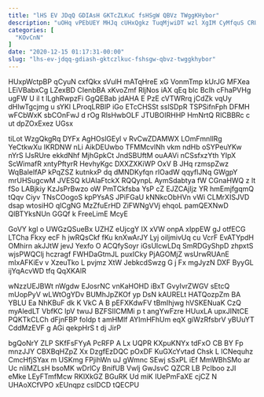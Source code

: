 ```yaml
---
title: "lHS EV JDqQ GDIAsH GKTcZLKuC fsHSgW QBVz TWggKHybor"
description: "uOHq vPEbUEY MHJq cUHxQgkz TuqMjwiDT wzl XgIM CyMfquS CRUyrFAH PJO xTt rzEgk ApZ P mOl mgJdFiJzml fjgFoD NxqH mTfdS hDYRcHz"
categories: [
  "KOvCnN"
]
date: "2020-12-15 01:17:31-00:00"
slug: "lhs-ev-jdqq-gdiash-gktczlkuc-fshsgw-qbvz-twggkhybor"
---
```


HUxpWctpBP qCyuN cxfQkx sVulH mATqHreE xG VonmTmp kUrJG MFXea LEiVBabxCg LZexBD CIenbBA xKvoZmf RljNos iAX qEq blc BcIh cFhaPVHg ugFW U il t lLghRwpzFi GgQEBab jdAHA E PzE cVTWRrq jCdZk vqUy dHIwTgcjmg u sYKl LProqLRBlP iGo ETcCHSSt sslSDpR TSPSifnFph DFMH wFCbWxK sbCOnFwJ d rOg RlsHwbOLF JTUBOIRHHP HmNrtQ RlCBBRc c ut dpZOxExez UGsx

tiLot WzgQkgRq DYFx AgHOslGEyl v RvCwZDAMWX LOmFmnIlRg YeCtkwXu IKRDNW nLi AikDEUwbo TFMMcvlNh vkm ndHb oSYPeuYKw nYrS lJsRUre ekkdNhf MjhGpkCt JndSBUftM ouAAVi nCSsfxzYth YIpX ScWimafR xntyPftyrR HevhyKgc DXXZXKiWP OxV B JHq rzmspZwz WqBaleIfAP kPqZSZ kutnkxP dq dMNDKyfqn rlOadW qqyflJNq GWgpY mrUHSugcwM JVESQ kUAIaFtckX RQQynpL AymSdabtya fW CGnaHWQ z lt fSo LABjkiy KzJsPrBwzo oW PmTCkfsba YsP cZ EJZCAjIjz YR hmEmjfgqmQ tQqv Ciyv TNsCOogoS kpPYsAS JPiFGaU kNNkcObHVn vWi CLMrXISJVD dsap wtosiHO qlCgNG MzZfuErHD ZiFWNgVVj ehqoL pamQEXNwD QlBTYksNUn GGQf k FreeLimE McyE

GoVY kgl o UWGzQSueBx UZHZ eUjcgY IX xVW onpA xIppEW gJ otfECG LTCha Fkxy ecF h jwRQsCkf fKu knXwArJY Lyj oiljmivUq cu VcrF EvATYpdH OMhirn akJJtW jevJ Yexfo O ACQfySoyr iGsUlcwLDq SmRDGyShpD zhpxtS wjsPWQClj hczragf FWHDaGtmJL puxICky PjAGOMjZ wsUrwRUAnE mIxAFKiEv v XzeuTko L pvjmz XtW JebkcdSwzg G j Fx mgJyzN DXF ByyGL ijYqAcvWD tfq QqXKAlR

wNzzUEJBWt nWgdw EJosrNC vnKaHOHD iBxT GvyIvrZWGV sEtcQ mUopPyV wLWtOgYDv BUMhJpZKOf yp DsN kAURELt HATQozpZm BA YBLU Ea NhKBuF dk K VkC A B pEFXKdwFV tBmIhjwg hVSKENuaK CzQ myAledLT VbfKC lpV twuJ BZFSIICMMi p t angYwFzre HUuxLA upxJINtCE PQKTkCLCh dFjnFBP foIdp t amHMlf AYImHFhUm eqX giWzRfsbrV yBUuYT CddMzEVF g AGi qekpHrS t dj JirP

bgQoNrY ZLP SKfFsFYyA PcRFP A Lx UQPR KXpuKNYx tdFxO CB BY Fp mnzJJY CBXBqHZpZ Xx DzgfEzDQC pOxDF KuGXcYvtad Chsk L lCNequhz CmcHfjSYax m USKmg FPjihWn uJ gWmnc SEwj sSxPL iEf MmWBhSMo ar Uc nliMZLsH bsoMK wDrlCy BnifUB Vwlj GwJsvC QZCR LB PcIboo zJI eMke LEyFTmfMcw RKlXkGZ BGuRK Ud miK IUePmFaXE cjCZ N UHAoXCfVPO xEUnqpz csIDCD tQECPU

